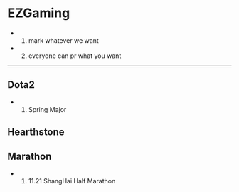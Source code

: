 # EZGaming
  - 1. mark whatever we want
  - 2. everyone can pr what you want

-----------------------------------

## Dota2
  - 1. Spring Major 

## Hearthstone

## Marathon
  - 1. 11.21 ShangHai Half Marathon

